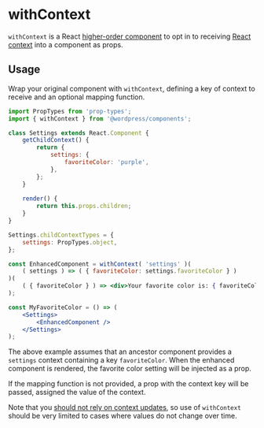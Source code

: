 # withContext

`withContext` is a React [higher-order component](https://facebook.github.io/react/docs/higher-order-components.html) to opt in to receiving [React context](https://reactjs.org/docs/context.html) into a component as props.

## Usage

Wrap your original component with `withContext`, defining a key of context to receive and an optional mapping function.

```jsx
import PropTypes from 'prop-types';
import { withContext } from '@wordpress/components';

class Settings extends React.Component {
	getChildContext() {
		return { 
			settings: {
				favoriteColor: 'purple', 
			},
		};
	}
	
	render() {
		return this.props.children;
	}
}

Settings.childContextTypes = {
	settings: PropTypes.object,
};

const EnhancedComponent = withContext( 'settings' )(
	( settings ) => ( { favoriteColor: settings.favoriteColor } )
)(
	( { favoriteColor } ) => <div>Your favorite color is: { favoriteColor }</div>
);

const MyFavoriteColor = () => (
	<Settings>
		<EnhancedComponent />
	</Settings>
);
```

The above example assumes that an ancestor component provides a `settings` context containing a key `favoriteColor`. When the enhanced component is rendered, the favorite color setting will be injected as a prop.

If the mapping function is not provided, a prop with the context key will be passed, assigned the value of the context.

Note that you [should not rely on context updates](https://reactjs.org/docs/context.html#updating-context), so use of `withContext` should be very limited to cases where values do not change over time.
